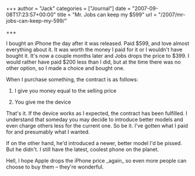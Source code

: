 +++
author = "Jack"
categories = ["Journal"]
date = "2007-09-08T17:23:57+00:00"
title = "Mr. Jobs can keep my $599"
url = "/2007/mr-jobs-can-keep-my-599/"

+++

I bought an iPhone the day after it was released. Paid $599, and love almost everything about it. It was worth the money I paid for it or I wouldn't have bought it. It's now a couple months later and Jobs drops the price to $399. I would rather have paid $200 less than I did, but at the time there was no other option, so I made a choice and bought one. 

When I purchase something, the contract is as follows: 

1. I give you money equal to the selling price
  

  
2. You give me the device 

That's it. If the device works as I expected, the contract has been fulfilled. I understand that someday you may decide to introduce better models and even charge others less for the current one. So be it. I've gotten what I paid for and presumably what I wanted. 

If on the other hand, he'd introduced a newer, better model I'd be pissed. But he didn't. I still have the latest, coolest phone on the planet. 

Hell, I hope Apple drops the iPhone price \_again\_ so even more people can choose to buy them &#8211; they're wonderful.